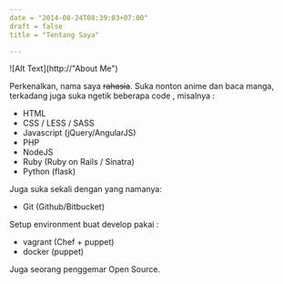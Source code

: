 ```yaml
---
date = "2014-08-24T08:39:03+07:00"
draft = false
title = "Tentang Saya"

---
```


![Alt Text](http://"About Me")

Perkenalkan, nama saya ~~rahasia~~. Suka nonton anime dan baca manga,
terkadang juga suka ngetik beberapa code , misalnya :

* HTML
* CSS / LESS / SASS
* Javascript (jQuery/AngularJS)
* PHP
* NodeJS
* Ruby (Ruby on Rails / Sinatra)
* Python (flask)

Juga suka sekali dengan yang namanya:

* Git (Github/Bitbucket)

Setup environment buat develop pakai :

* vagrant (Chef + puppet)
* docker (puppet)

Juga seorang penggemar Open Source.
